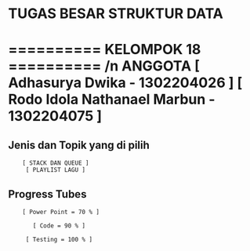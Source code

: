 # TUGAS BESAR STRUKTUR DATA
========== KELOMPOK 18 ========== /n
ANGGOTA 
[ Adhasurya Dwika - 1302204026 ]
[ Rodo Idola Nathanael Marbun - 1302204075 ]
=================================

## Jenis dan Topik yang di pilih

        [ STACK DAN QUEUE ]
         [ PLAYLIST LAGU ]

## Progress Tubes

        [ Power Point = 70 % ]

           [ Code = 90 % ]
           
         [ Testing = 100 % ]


